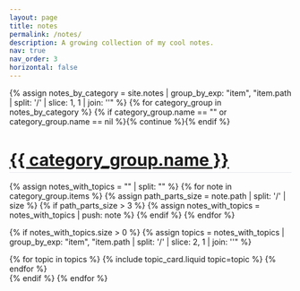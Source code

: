 ```yaml
---
layout: page
title: notes
permalink: /notes/
description: A growing collection of my cool notes.
nav: true
nav_order: 3
horizontal: false
---
```


<!-- pages/notes.md -->
<div class="notes">
{% assign notes_by_category = site.notes | group_by_exp: "item", "item.path | split: '/' | slice: 1, 1 | join: ''" %}
{% for category_group in notes_by_category %}
  {% if category_group.name == "" or category_group.name == nil %}{% continue %}{% endif %}
  <div class="mt-5 pt-5">
    <a id="{{ category_group.name | slugify }}" href=".#{{ category_group.name | slugify }}">
      <h2 class="category font-weight-bold text-capitalize" style="font-size: 1.875rem; padding-bottom: 0.25rem; border-bottom: 1px solid #E5E7EB; margin-bottom: 1rem;">{{ category_group.name }}</h2>
    </a>
  </div>

{% assign notes_with_topics = "" | split: "" %}
{% for note in category_group.items %}
{% assign path_parts_size = note.path | split: '/' | size %}
{% if path_parts_size > 3 %}
{% assign notes_with_topics = notes_with_topics | push: note %}
{% endif %}
{% endfor %}

{% if notes_with_topics.size > 0 %}
{% assign topics = notes_with_topics | group_by_exp: "item", "item.path | split: '/' | slice: 2, 1 | join: ''" %}

<div class="row row-cols-1 row-cols-sm-2 row-cols-lg-3 g-4">
{% for topic in topics %}
{% include topic_card.liquid topic=topic %}
{% endfor %}
</div>
{% endif %}
{% endfor %}

</div>
